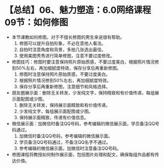 # 【总结】06、魅力塑造：6.0网络课程09节：如何修图

-   本节课教如何修图，对于不擅长修图的男生来说很有帮助。
    1.  修图可以提升自拍形象，不必在意他人看法。
    2.  自拍时注意角度和背景，多拍几张选出最佳。
    3.  使用美图秀秀进行简单修图，注意不要过度修改。
-   修图技巧：修图时要注意保持照片原始质感，不要过度美白，根据照片情况修到50%左右，再加细腻度特效，保存分享后再重新修图。
    1.  修图时注意保持照片原始质感，不要过度美白。
    2.  根据照片情况修到50%左右，再加细腻度特效。
    3.  保存分享后再重新修图，注意细节和风格选择。
-   朋友圈展示面：删除无关转发，少发纯文字，保持精致和有价值传递，每组展示面配图或少图。
    1.  删除无关转发，保持展示面精致和有价值传递。
    2.  少发纯文字，每组展示面配图或少图。
    3.  保持展示面精致，传递有价值信息。
-   微信展示面：加微信时备注QQ号码，参考编辑的微信展示面，学员备注QQ号码通过。
    1.  加微信时备注QQ号码，参考编辑的微信展示面。
    2.  学员备注QQ号码通过，不备注QQ名字不通过。
    3.  参考编辑的微信展示面，加微信时注意备注QQ号码。
-   修图课程将教授如何制作展示面，包括图片处理和配文，确保每组作品都有传达价值。